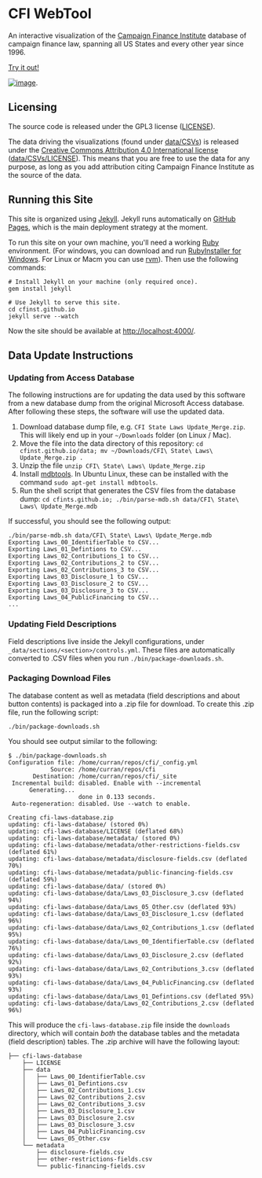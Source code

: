 # CFI WebTool

An interactive visualization of the [Campaign Finance Institute](http://www.cfinst.org/) database of campaign finance law, spanning all US States and every other year since 1996.

[Try it out!](https://cfinst.github.io/)

[![image](https://cloud.githubusercontent.com/assets/68416/22932623/8e465200-f2ee-11e6-8c06-e9040a6476ae.png)](https://cfinst.github.io/).

## Licensing

The source code is released under the GPL3 license ([LICENSE](LICENSE)).

The data driving the visualizations (found under [data/CSVs](data/CSVs)) is released under the [Creative Commons Attribution 4.0 International license](https://creativecommons.org/licenses/by/4.0/legalcode) ([data/CSVs/LICENSE](data/CSVs/LICENSE)). This means that you are free to use the data for any purpose, as long as you add attribution citing Campaign Finance Institute as the source of the data.

## Running this Site

This site is organized using [Jekyll](https://jekyllrb.com/). Jekyll runs automatically on [GitHub Pages](https://pages.github.com/), which is the main deployment strategy at the moment.

To run this site on your own machine, you'll need a working [Ruby](https://www.ruby-lang.org/en/documentation/installation/) environment. (For windows, you can download and run [RubyInstaller for Windows](https://rubyinstaller.org/).  For Linux or Macm you can use [rvm](http://rvm.io)). Then use the following commands:

```
# Install Jekyll on your machine (only required once).
gem install jekyll

# Use Jekyll to serve this site.
cd cfinst.github.io
jekyll serve --watch
```

Now the site should be available at [http://localhost:4000/](http://localhost:4000/).

## Data Update Instructions

### Updating from Access Database

The following instructions are for updating the data used by this software from a new database dump from the original Microsoft Access database. After following these steps, the software will use the updated data.

1. Download database dump file, e.g. `CFI State Laws Update_Merge.zip`. This will likely end up in your `~/Downloads` folder (on Linux / Mac).
2. Move the file into the data directory of this repository: `cd cfinst.github.io/data; mv ~/Downloads/CFI\ State\ Laws\ Update_Merge.zip .`
3. Unzip the file `unzip CFI\ State\ Laws\ Update_Merge.zip`
4. Install [mdbtools](https://github.com/brianb/mdbtools). In Ubuntu Linux, these can be installed with the command `sudo apt-get install mdbtools`.
4. Run the shell script that generates the CSV files from the database dump: `cd cfints.github.io; ./bin/parse-mdb.sh data/CFI\ State\ Laws\ Update_Merge.mdb`

If successful, you should see the following output:

```
./bin/parse-mdb.sh data/CFI\ State\ Laws\ Update_Merge.mdb
Exporting Laws_00_IdentifierTable to CSV...
Exporting Laws_01_Defintions to CSV...
Exporting Laws_02_Contributions_1 to CSV...
Exporting Laws_02_Contributions_2 to CSV...
Exporting Laws_02_Contributions_3 to CSV...
Exporting Laws_03_Disclosure_1 to CSV...
Exporting Laws_03_Disclosure_2 to CSV...
Exporting Laws_03_Disclosure_3 to CSV...
Exporting Laws_04_PublicFinancing to CSV...
...
```

### Updating Field Descriptions

Field descriptions live inside the Jekyll configurations, under `_data/sections/<section>/controls.yml`. These files are automatically converted to .CSV files when you run `./bin/package-downloads.sh`.

### Packaging Download Files

The database content as well as metadata (field descriptions and about button contents) is packaged into a .zip file for download. To create this .zip file, run the following script:

```
./bin/package-downloads.sh
```

You should see output similar to the following:

```
$ ./bin/package-downloads.sh
Configuration file: /home/curran/repos/cfi/_config.yml
            Source: /home/curran/repos/cfi
       Destination: /home/curran/repos/cfi/_site
 Incremental build: disabled. Enable with --incremental
      Generating... 
                    done in 0.133 seconds.
 Auto-regeneration: disabled. Use --watch to enable.

Creating cfi-laws-database.zip
updating: cfi-laws-database/ (stored 0%)
updating: cfi-laws-database/LICENSE (deflated 68%)
updating: cfi-laws-database/metadata/ (stored 0%)
updating: cfi-laws-database/metadata/other-restrictions-fields.csv (deflated 61%)
updating: cfi-laws-database/metadata/disclosure-fields.csv (deflated 70%)
updating: cfi-laws-database/metadata/public-financing-fields.csv (deflated 59%)
updating: cfi-laws-database/data/ (stored 0%)
updating: cfi-laws-database/data/Laws_03_Disclosure_3.csv (deflated 94%)
updating: cfi-laws-database/data/Laws_05_Other.csv (deflated 93%)
updating: cfi-laws-database/data/Laws_03_Disclosure_1.csv (deflated 96%)
updating: cfi-laws-database/data/Laws_02_Contributions_1.csv (deflated 95%)
updating: cfi-laws-database/data/Laws_00_IdentifierTable.csv (deflated 76%)
updating: cfi-laws-database/data/Laws_03_Disclosure_2.csv (deflated 92%)
updating: cfi-laws-database/data/Laws_02_Contributions_3.csv (deflated 93%)
updating: cfi-laws-database/data/Laws_04_PublicFinancing.csv (deflated 93%)
updating: cfi-laws-database/data/Laws_01_Defintions.csv (deflated 95%)
updating: cfi-laws-database/data/Laws_02_Contributions_2.csv (deflated 96%)
```

This will produce the `cfi-laws-database.zip` file inside the `downloads` directory, which will contain *both* the database tables and the metadata (field description) tables. The .zip archive will have the following layout:

```
├── cfi-laws-database
    ├── LICENSE
    ├── data
    │   ├── Laws_00_IdentifierTable.csv
    │   ├── Laws_01_Defintions.csv
    │   ├── Laws_02_Contributions_1.csv
    │   ├── Laws_02_Contributions_2.csv
    │   ├── Laws_02_Contributions_3.csv
    │   ├── Laws_03_Disclosure_1.csv
    │   ├── Laws_03_Disclosure_2.csv
    │   ├── Laws_03_Disclosure_3.csv
    │   ├── Laws_04_PublicFinancing.csv
    │   └── Laws_05_Other.csv
    └── metadata
        ├── disclosure-fields.csv
        ├── other-restrictions-fields.csv
        └── public-financing-fields.csv
```

